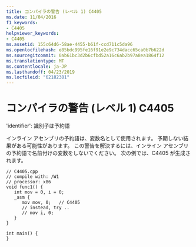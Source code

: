 ```yaml
---
title: コンパイラの警告 (レベル 1) C4405
ms.date: 11/04/2016
f1_keywords:
- C4405
helpviewer_keywords:
- C4405
ms.assetid: 155c64d6-58ae-4455-b61f-ccd711c5da96
ms.openlocfilehash: e85bdc995fe16f91e2e9c734dacc65ca0b7b622d
ms.sourcegitcommit: 0ab61bc3d2b6cfbd52a16c6ab2b97a8ea1864f12
ms.translationtype: MT
ms.contentlocale: ja-JP
ms.lasthandoff: 04/23/2019
ms.locfileid: "62182381"
---
```

# <a name="compiler-warning-level-1-c4405"></a>コンパイラの警告 (レベル 1) C4405

'identifier': 識別子は予約語

インライン アセンブリの予約語は、変数名として使用されます。 予期しない結果がある可能性があります。 この警告を解決するには、インライン アセンブリの予約語で名前付けの変数をしないでください。 次の例では、C4405 が生成されます。

```
// C4405.cpp
// compile with: /W1
// processor: x86
void func1() {
   int mov = 0, i = 0;
   _asm {
      mov mov, 0;   // C4405
      // instead, try ..
      // mov i, 0;
   }
}

int main() {
}
```